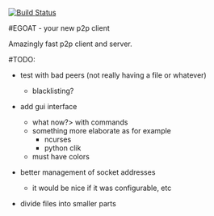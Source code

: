 [![Build Status](https://drone.io/github.com/atteroTheGreatest/egoat/status.png)](https://drone.io/github.com/atteroTheGreatest/egoat/latest)

#EGOAT - your new p2p client

Amazingly fast p2p client and server.


#TODO:

- test with bad peers (not really having a file or whatever)
    - blacklisting?
- add gui interface
    - what now?> with commands
    - something more elaborate as for example
        - ncurses
        - python clik
    - must have colors
- better management of  socket addresses
    - it would be nice if it was configurable, etc

- divide files into smaller parts
